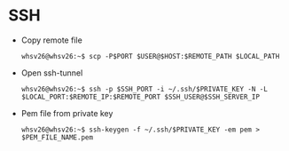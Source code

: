 # SSH
- Copy remote file
  ```console
  whsv26@whsv26:~$ scp -P$PORT $USER@$HOST:$REMOTE_PATH $LOCAL_PATH
  ```

- Open ssh-tunnel
  ```console
  whsv26@whsv26:~$ ssh -p $SSH_PORT -i ~/.ssh/$PRIVATE_KEY -N -L $LOCAL_PORT:$REMOTE_IP:$REMOTE_PORT $SSH_USER@$SSH_SERVER_IP
  ```

- Pem file from private key
  ```console
  whsv26@whsv26:~$ ssh-keygen -f ~/.ssh/$PRIVATE_KEY -em pem > $PEM_FILE_NAME.pem
  ```
